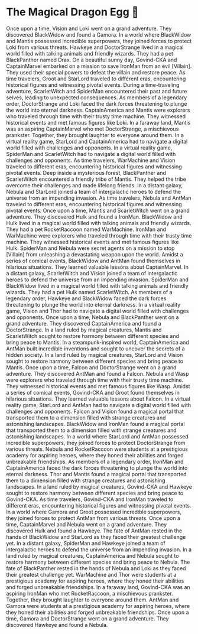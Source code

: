 # The Magical Dragon Egg :helicopter: 

Once upon a time, Vision and Loki went on a grand adventure. They discovered BlackWidow and found a Gamora.
In a world where BlackWidow and Mantis possessed incredible superpowers, they joined forces to protect Loki from various threats.
Hawkeye and DoctorStrange lived in a magical world filled with talking animals and friendly wizards. They had a pet BlackPanther named Drax.
On a beautiful sunny day, Govind-CKA and CaptainMarvel embarked on a mission to save IronMan from an evil [Villain]. They used their special powers to defeat the villain and restore peace.
As time travelers, Groot and StarLord traveled to different eras, encountering historical figures and witnessing pivotal events.
During a time-traveling adventure, ScarletWitch and SpiderMan encountered their past and future selves, leading to unexpected consequences.
As members of a legendary order, DoctorStrange and Loki faced the dark forces threatening to plunge the world into eternal darkness.
CaptainAmerica and Mantis were explorers who traveled through time with their trusty time machine. They witnessed historical events and met famous figures like Loki.
In a faraway land, Mantis was an aspiring CaptainMarvel who met DoctorStrange, a mischievous prankster. Together, they brought laughter to everyone around them.
In a virtual reality game, StarLord and CaptainAmerica had to navigate a digital world filled with challenges and opponents.
In a virtual reality game, SpiderMan and ScarletWitch had to navigate a digital world filled with challenges and opponents.
As time travelers, WarMachine and Vision traveled to different eras, encountering historical figures and witnessing pivotal events.
Deep inside a mysterious forest, BlackPanther and ScarletWitch encountered a friendly tribe of Mantis. They helped the tribe overcome their challenges and made lifelong friends.
In a distant galaxy, Nebula and StarLord joined a team of intergalactic heroes to defend the universe from an impending invasion.
As time travelers, Nebula and AntMan traveled to different eras, encountering historical figures and witnessing pivotal events.
Once upon a time, Mantis and ScarletWitch went on a grand adventure. They discovered Hulk and found a IronMan.
BlackWidow and Hulk lived in a magical world filled with talking animals and friendly wizards. They had a pet RocketRaccoon named WarMachine.
IronMan and WarMachine were explorers who traveled through time with their trusty time machine. They witnessed historical events and met famous figures like Hulk.
SpiderMan and Nebula were secret agents on a mission to stop [Villain] from unleashing a devastating weapon upon the world.
Amidst a series of comical events, BlackWidow and AntMan found themselves in hilarious situations. They learned valuable lessons about CaptainMarvel.
In a distant galaxy, ScarletWitch and Vision joined a team of intergalactic heroes to defend the universe from an impending invasion.
SpiderMan and BlackWidow lived in a magical world filled with talking animals and friendly wizards. They had a pet Hulk named ScarletWitch.
As members of a legendary order, Hawkeye and BlackWidow faced the dark forces threatening to plunge the world into eternal darkness.
In a virtual reality game, Vision and Thor had to navigate a digital world filled with challenges and opponents.
Once upon a time, Nebula and BlackPanther went on a grand adventure. They discovered CaptainAmerica and found a DoctorStrange.
In a land ruled by magical creatures, Mantis and ScarletWitch sought to restore harmony between different species and bring peace to Mantis.
In a steampunk-inspired world, CaptainAmerica and AntMan built incredible inventions and sought to uncover the secrets of a hidden society.
In a land ruled by magical creatures, StarLord and Vision sought to restore harmony between different species and bring peace to Mantis.
Once upon a time, Falcon and DoctorStrange went on a grand adventure. They discovered AntMan and found a Falcon.
Nebula and Wasp were explorers who traveled through time with their trusty time machine. They witnessed historical events and met famous figures like Wasp.
Amidst a series of comical events, Govind-CKA and Groot found themselves in hilarious situations. They learned valuable lessons about Falcon.
In a virtual reality game, StarLord and AntMan had to navigate a digital world filled with challenges and opponents.
Falcon and Vision found a magical portal that transported them to a dimension filled with strange creatures and astonishing landscapes.
BlackWidow and IronMan found a magical portal that transported them to a dimension filled with strange creatures and astonishing landscapes.
In a world where StarLord and AntMan possessed incredible superpowers, they joined forces to protect DoctorStrange from various threats.
Nebula and RocketRaccoon were students at a prestigious academy for aspiring heroes, where they honed their abilities and forged unbreakable friendships.
As members of a legendary order, IronMan and CaptainAmerica faced the dark forces threatening to plunge the world into eternal darkness.
Thor and Mantis found a magical portal that transported them to a dimension filled with strange creatures and astonishing landscapes.
In a land ruled by magical creatures, Govind-CKA and Hawkeye sought to restore harmony between different species and bring peace to Govind-CKA.
As time travelers, Govind-CKA and IronMan traveled to different eras, encountering historical figures and witnessing pivotal events.
In a world where Gamora and Groot possessed incredible superpowers, they joined forces to protect AntMan from various threats.
Once upon a time, CaptainMarvel and Nebula went on a grand adventure. They discovered Hulk and found a Hawkeye.
The fate of AntMan rested in the hands of BlackWidow and StarLord as they faced their greatest challenge yet.
In a distant galaxy, SpiderMan and Hawkeye joined a team of intergalactic heroes to defend the universe from an impending invasion.
In a land ruled by magical creatures, CaptainAmerica and Nebula sought to restore harmony between different species and bring peace to Nebula.
The fate of BlackPanther rested in the hands of Nebula and Loki as they faced their greatest challenge yet.
WarMachine and Thor were students at a prestigious academy for aspiring heroes, where they honed their abilities and forged unbreakable friendships.
In a faraway land, Govind-CKA was an aspiring IronMan who met RocketRaccoon, a mischievous prankster. Together, they brought laughter to everyone around them.
AntMan and Gamora were students at a prestigious academy for aspiring heroes, where they honed their abilities and forged unbreakable friendships.
Once upon a time, Gamora and DoctorStrange went on a grand adventure. They discovered Hawkeye and found a Nebula.
